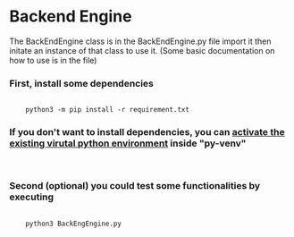 # Backend Engine
The BackEndEngine class is in the BackEndEngine.py file import it then initate an instance of that class to use it. (Some basic documentation on how to use is in the file)

### First, install some dependencies
```

    python3 -m pip install -r requirement.txt

```
### If you don't want to install dependencies, you can [activate the existing virutal python environment](https://www.infoworld.com/article/3239675/virtualenv-and-venv-python-virtual-environments-explained.html#:~:text=To%20install%20virtualenv%2C%20just%20use,Python%203%20(see%20above).) inside "py-venv"

<br>

### Second (optional) you could test some functionalities by executing 
```

    python3 BackEngEngine.py

```


